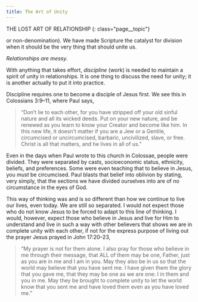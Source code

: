 ```yaml
---
title: The Art of Unity
---
```


THE LOST ART OF RELATIONSHIP
{: class="page__topic"}

or non-denomination). We have made Scripture the catalyst for division when
it should be the very thing that should unite us.

_Relationships are messy._

With anything that takes effort, _discipline_ (work) is needed to maintain a
spirit of unity in relationships. It is one thing to discuss the need for unity; it is
another actually to put it into practice.

Discipline requires one to become a disciple of Jesus first. We see this in
Colossians 3:9–11, where Paul says,

> “Don’t lie to each other, for you have stripped off your old
> sinful nature and all its wicked deeds. Put on your new nature,
> and be renewed as you learn to know your Creator and
> become like him. In this new life, it doesn’t matter if you are
> a Jew or a Gentile, circumcised or uncircumcised, barbaric,
> uncivilized, slave, or free. Christ is all that matters, and he
> lives in all of us.”

Even in the days when Paul wrote to this church in Colossae, people were
divided. They were separated by casts, socioeconomic status, ethnicity, beliefs,
and preferences. Some were even teaching that to believe in Jesus, you _must_ be
circumcised. Paul blasts that belief into oblivion by stating, very simply, that
the sections we have divided ourselves into are of no circumstance in the eyes
of God.

This way of thinking was and is so different than how we continue to
live our lives, even today. We are still so separated. I would not expect those
who do not know Jesus to be forced to adapt to this line of thinking. I would,
however, expect those who believe in Jesus and live for Him to understand and
live in such a way with other believers that shows we are in complete unity
with each other, if not for the express purpose of living out the prayer Jesus
prayed in John 17:20–23,

> “My prayer is not for them alone. I also pray for those who
> believe in me through their message, that ALL of them may be
> one, Father, just as you are in me and I am in you. May they
> also be in us so that the world may believe that you have sent
> me. I have given them the glory that you gave me, that they
> may be one as we are one: I in them and you in me. May they
> be brought to complete unity to let the world know that you
> sent me and have loved them even as you have loved me.”